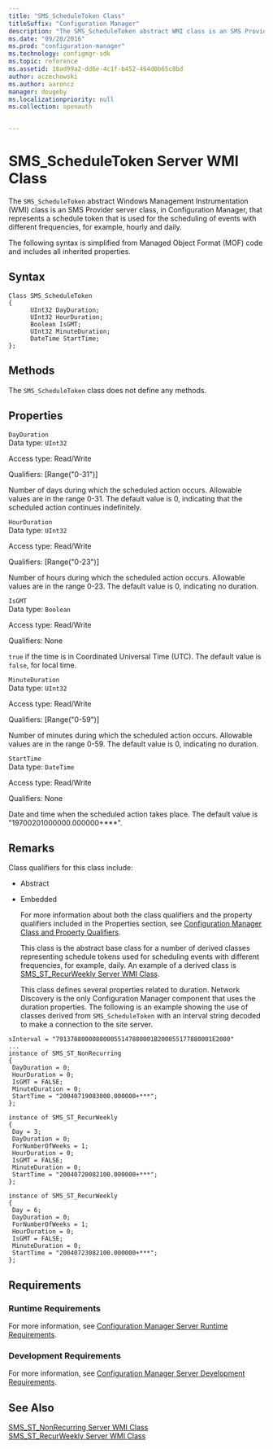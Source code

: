```yaml
---
title: "SMS_ScheduleToken Class"
titleSuffix: "Configuration Manager"
description: "The SMS_ScheduleToken abstract WMI class is an SMS Provider server class that represents a schedule token that is used for the scheduling of events with different frequencies, for example, hourly and daily."
ms.date: "09/20/2016"
ms.prod: "configuration-manager"
ms.technology: configmgr-sdk
ms.topic: reference
ms.assetid: 18ad99a2-dd6e-4c1f-b452-464d0b65c8bd
author: aczechowski
ms.author: aaroncz
manager: dougeby
ms.localizationpriority: null
ms.collection: openauth


---
```

# SMS_ScheduleToken Server WMI Class
The `SMS_ScheduleToken` abstract Windows Management Instrumentation (WMI) class is an SMS Provider server class, in Configuration Manager, that represents a schedule token that is used for the scheduling of events with different frequencies, for example, hourly and daily.  

 The following syntax is simplified from Managed Object Format (MOF) code and includes all inherited properties.  

## Syntax  

```  
Class SMS_ScheduleToken  
{  
      UInt32 DayDuration;  
      UInt32 HourDuration;  
      Boolean IsGMT;  
      UInt32 MinuteDuration;  
      DateTime StartTime;  
};  
```  

## Methods  
 The `SMS_ScheduleToken` class does not define any methods.  

## Properties  
 `DayDuration`  
 Data type: `UInt32`  

 Access type: Read/Write  

 Qualifiers: [Range("0-31")]  

 Number of days during which the scheduled action occurs. Allowable values are in the range 0-31. The default value is 0, indicating that the scheduled action continues indefinitely.  

 `HourDuration`  
 Data type: `UInt32`  

 Access type: Read/Write  

 Qualifiers: [Range("0-23")]  

 Number of hours during which the scheduled action occurs. Allowable values are in the range 0-23. The default value is 0, indicating no duration.  

 `IsGMT`  
 Data type: `Boolean`  

 Access type: Read/Write  

 Qualifiers: None  

 `true` if the time is in Coordinated Universal Time (UTC). The default value is `false`, for local time.  

 `MinuteDuration`  
 Data type: `UInt32`  

 Access type: Read/Write  

 Qualifiers: [Range("0-59")]  

 Number of minutes during which the scheduled action occurs. Allowable values are in the range 0-59. The default value is 0, indicating no duration.  

 `StartTime`  
 Data type: `DateTime`  

 Access type: Read/Write  

 Qualifiers: None  

 Date and time when the scheduled action takes place. The default value is "19700201000000.000000+***".  

## Remarks  
 Class qualifiers for this class include:  

- Abstract  

- Embedded  

  For more information about both the class qualifiers and the property qualifiers included in the Properties section, see [Configuration Manager Class and Property Qualifiers](../../../../../develop/reference/misc/class-and-property-qualifiers.md).  

  This class is the abstract base class for a number of derived classes representing schedule tokens used for scheduling events with different frequencies, for example, daily. An example of a derived class is [SMS_ST_RecurWeekly Server WMI Class](../../../../../develop/reference/core/servers/configure/sms_st_recurweekly-server-wmi-class.md).  

  This class defines several properties related to duration. Network Discovery is the only Configuration Manager component that uses the duration properties. The following is an example showing the use of classes derived from `SMS_ScheduleToken` with an interval string decoded to make a connection to the site server.  

```  
sInterval = "791378800008000055147880001B200055177880001E2000"  
...
instance of SMS_ST_NonRecurring  
{  
 DayDuration = 0;  
 HourDuration = 0;  
 IsGMT = FALSE;  
 MinuteDuration = 0;  
 StartTime = "20040719083000.000000+***";  
};  

instance of SMS_ST_RecurWeekly  
{  
 Day = 3;  
 DayDuration = 0;  
 ForNumberOfWeeks = 1;  
 HourDuration = 0;  
 IsGMT = FALSE;  
 MinuteDuration = 0;  
 StartTime = "20040720082100.000000+***";  
};  

instance of SMS_ST_RecurWeekly  
{  
 Day = 6;  
 DayDuration = 0;  
 ForNumberOfWeeks = 1;  
 HourDuration = 0;  
 IsGMT = FALSE;  
 MinuteDuration = 0;  
 StartTime = "20040723082100.000000+***";  
};  
```  

## Requirements  

### Runtime Requirements  
 For more information, see [Configuration Manager Server Runtime Requirements](../../../../../develop/core/reqs/server-runtime-requirements.md).  

### Development Requirements  
 For more information, see [Configuration Manager Server Development Requirements](../../../../../develop/core/reqs/server-development-requirements.md).  

## See Also  
 [SMS_ST_NonRecurring Server WMI Class](../../../../../develop/reference/core/servers/configure/sms_st_nonrecurring-server-wmi-class.md)   
 [SMS_ST_RecurWeekly Server WMI Class](../../../../../develop/reference/core/servers/configure/sms_st_recurweekly-server-wmi-class.md)
